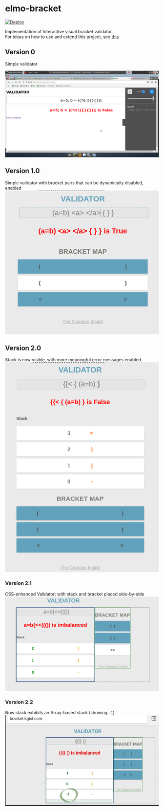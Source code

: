 # elmo-bracket

[![Deploy](https://www.herokucdn.com/deploy/button.png)](https://heroku.com/deploy)

Implementation of Interactive visual bracket validator.  
For ideas on how to use and extend this project, see [this](challenge.md)

## Version 0 
Simple validator 

![Version 0](img/interactiveBracket.png)

## Version 1.0 
Simple validator with bracket pairs that can be dynamically disabled, enabled
![Version 1](img/dynamicValidator.png)

## Version 2.0 
Stack is now visible, with more meaningful error messages enabled. 
![Version 2](img/dynamicValidatorWithStack.png)

### Version 2.1 
CSS-enhanced Validator; with stack and bracket placed side-by-side
![Version 2.1](img/cssEnhancedValidator.png)

### Version 2.2
Now stack exhibits an Array-based stack (showing `-1`)
![Version 2.2](img/v22Validator.jpg)
